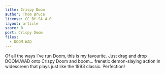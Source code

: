 ```yaml
---
title: Crispy Doom
author: Thom Bruce
license: CC BY-SA 4.0
layout: article
score: 0
port: Crispy Doom
files:
  - DOOM.WAD
---
```


Of all the ways I've run Doom, this is my favourite. Just drag and drop DOOM.WAD onto Crispy Doom and boom... frenetic demon-slaying action in widescreen that plays just like the 1993 classic. Perfection!
